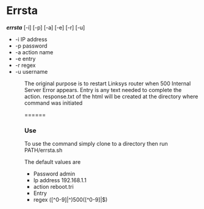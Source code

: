 <html>
    
<h1>Errsta</h1>
<p> <b><em>errsta</em></b> [-i] [-p] [-a] [-e] [-r] [-u]</p>
    
</body>
<ul>
    <li>-i IP address</li>
 <li>-p password</li>
 <li>-a action name</li>
 <li>-e entry</li>
 <li>-r regex </li>
 <li>-u username</li>
<ul>
</html>
The original purpose is to restart Linksys router when 500 Internal Server Error appears. 
Entry is any text needed to complete the action.
response.txt of the html will be created at the directory where command was initiated


======

### Use
<html>
To use the command simply clone to a directory then run 
PATH/errsta.sh <args>

The default values are
<ul>
<li>Password admin</li>
<li>Ip address 192.168.1.1</li>
<li>action reboot.tri</li>
<li>Entry</li>
<li>regex ([^0-9]|^)500([^0-9]|$)</li>
    </ul>

</html>

